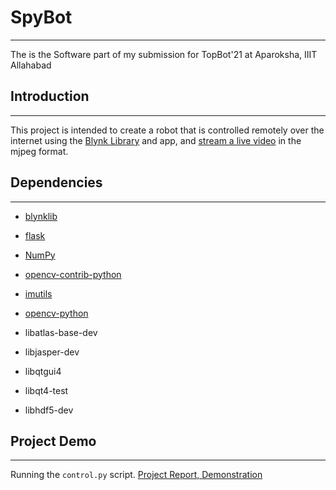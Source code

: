 # SpyBot
---
The is the Software part of my submission for TopBot'21 at Aparoksha, IIIT Allahabad

## Introduction
---
This project is intended to create a robot that is controlled remotely over the internet using the [Blynk Library](https://github.com/blynkkk/blynk-library) and app, 
and [stream a live video](https://github.com/EbenKouao/pi-camera-stream-flask) in the mjpeg format.

## Dependencies
---
- [blynklib](https://pypi.org/project/blynklib/)
- [flask](https://pypi.org/project/Flask/)
- [NumPy](https://pypi.org/project/numpy/)
- [opencv-contrib-python](https://pypi.org/project/opencv-contrib-python/)
- [imutils](https://pypi.org/project/imutils/)
- [opencv-python](https://pypi.org/project/opencv-python/)

- libatlas-base-dev
- libjasper-dev
- libqtgui4 
- libqt4-test
- libhdf5-dev

## Project Demo
---
Running the `control.py` script.
[Project Report, ](https://drive.google.com/file/d/1ZDXRLLzFm_0xgGlmyj99mLBZO8jeV4Gk/view?usp=sharing)
[Demonstration](https://drive.google.com/file/d/14p7yhDLUatJf0sudLrYbs3ge1eWC6aun/view?usp=sharing)
